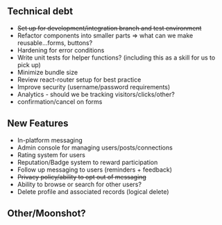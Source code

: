 Technical debt
--------------
* ~~Set up for development/integration branch and test environment~~
* Refactor components into smaller parts => what can we make reusable...forms, buttons?
* Hardening for error conditions
* Write unit tests for helper functions? (including this as a skill for us to pick up)
* Minimize bundle size
* Review react-router setup for best practice
* Improve security (username/password requirements)
* Analytics - should we be tracking visitors/clicks/other?
* confirmation/cancel on forms

New Features
------------
* In-platform messaging
* Admin console for managing users/posts/connections
* Rating system for users
* Reputation/Badge system to reward participation
* Follow up messaging to users (reminders + feedback)
* ~~Privacy policy/ability to opt out of messaging~~
* Ability to browse or search for other users?
* Delete profile and associated records (logical delete)

Other/Moonshot?
---------------
